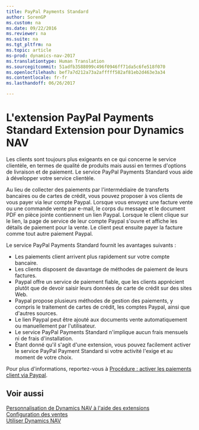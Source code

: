 ```yaml
---
title: PayPal Payments Standard
author: SorenGP
ms.custom: na
ms.date: 09/22/2016
ms.reviewer: na
ms.suite: na
ms.tgt_pltfrm: na
ms.topic: article
ms-prod: dynamics-nav-2017
ms.translationtype: Human Translation
ms.sourcegitcommit: 51adfb3588099c496f0946ff71da5c6fe518f070
ms.openlocfilehash: bef7a7d212a73a2afffff582af81eb2d463e3a34
ms.contentlocale: fr-fr
ms.lasthandoff: 06/26/2017

---
```


# <a name="the-paypal-payments-standard-extension-to-dynamics-nav"></a>L'extension PayPal Payments Standard Extension pour Dynamics NAV
Les clients sont toujours plus exigeants en ce qui concerne le service clientèle, en termes de qualité de produits mais aussi en termes d'options de livraison et de paiement. Le service PayPal Payments Standard vous aide à développer votre service clientèle.

Au lieu de collecter des paiements par l'intermédiaire de transferts bancaires ou de cartes de crédit, vous pouvez proposer à vos clients de vous payer via leur compte Paypal. Lorsque vous envoyez une facture vente ou une commande vente par e-mail, le corps du message et le document PDF en pièce jointe contiennent un lien Paypal. Lorsque le client clique sur le lien, la page de service de leur compte Paypal s'ouvre et affiche les détails de paiement pour la vente. Le client peut ensuite payer la facture comme tout autre paiement Paypal.

Le service PayPal Payments Standard fournit les avantages suivants :

- Les paiements client arrivent plus rapidement sur votre compte bancaire.
- Les clients disposent de davantage de méthodes de paiement de leurs factures.
- Paypal offre un service de paiement fiable, que les clients apprécient plutôt que de devoir saisir leurs données de carte de crédit sur des sites Web.
- Paypal propose plusieurs méthodes de gestion des paiements, y compris le traitement de cartes de crédit, les comptes Paypal, ainsi que d'autres sources.
- Le lien Paypal peut être ajouté aux documents vente automatiquement ou manuellement par l'utilisateur.
- Le service PayPal Payments Standard n'implique aucun frais mensuels ni de frais d'installation.
- Étant donné qu'il s'agit d'une extension, vous pouvez facilement activer le service PayPal Payment Standard si votre activité l'exige et au moment de votre choix.  

Pour plus d'informations, reportez-vous à [Procédure : activer les paiements client via Paypal](sales-how-enable-customer-payments-paypal.md).

## <a name="see-also"></a>Voir aussi  
[Personnalisation de Dynamics NAV à l'aide des extensions](ui-extensions.md)  
[Configuration des ventes](sales-setup-sales.md)  
[Utiliser Dynamics NAV](ui-work-product.md)

